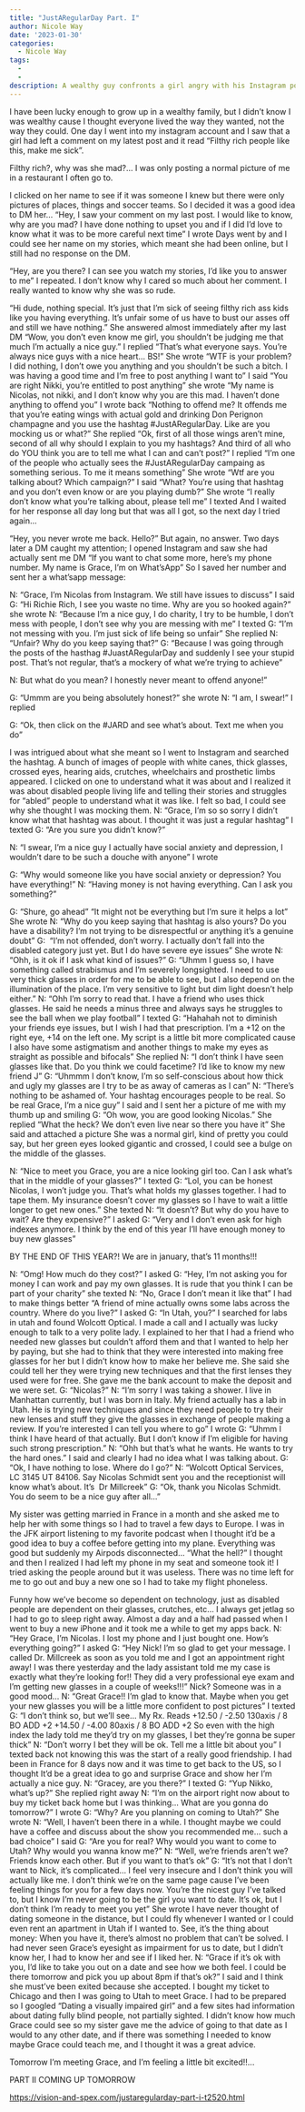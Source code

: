 ```yaml
---
title: "JustARegularDay Part. I"
author: Nicole Way
date: '2023-01-30'
categories:
  - Nicole Way
tags:
  - 
  - 
description: A wealthy guy confronts a girl angry with his Instagram posts, leading to an eye-opening revelation.
---
```

I have been lucky enough to grow up in a wealthy family, but I didn’t know I was wealthy cause I thought everyone lived the way they wanted, not the way they could.
One day I went into my instagram account and I saw that a girl had left a comment on my latest post and it read “Filthy rich people like this, make me sick”. 

Filthy rich?, why was she mad?... I was only posting a normal picture of me in a restaurant I often go to.  

I clicked on her name to see if it was someone I knew but there were only pictures of places, things and soccer teams.
So I decided it was a good idea to DM her…
“Hey, I saw your comment on my last post. I would like to know, why are you mad? I have done nothing to upset you and if I did I’d love to know what it was to be more careful next time” I wrote
Days went by and I could see her name on my stories, which meant she had been online, but I still had no response on the DM. 

“Hey, are you there? I can see you watch my stories, I’d like you to answer to me” I repeated. I don’t know why I cared so much about her comment. I really wanted to know why she was so rude. 

“Hi dude, nothing special. It’s just that I’m sick of seeing filthy rich ass kids like you having everything. It’s unfair some of us have to bust our asses off and still we have nothing.” She answered almost immediately after my last DM
“Wow, you don’t even know me girl, you shouldn’t be judging me that much I’m actually a nice guy.” I replied 
“That’s what everyone says. You’re always nice guys with a nice heart… BS!” She wrote
“WTF is your problem? I did nothing, I don’t owe you anything and you shouldn’t be such a bitch. I was having a good time and I’m free to post anything I want to” I said
“You are right Nikki, you’re entitled to post anything” she wrote
“My name is Nicolas, not nikki, and I don’t know why you are this mad. I haven’t done anything to offend you” I wrote back
“Nothing to offend me? It offends me that you’re eating wings with actual gold and drinking Don Perignon champagne and you use the hashtag #JustARegularDay. Like are you mocking us or what?” She replied 
“Ok, first of all those wings aren’t mine, second of all why should I explain to you my hashtags? And third of all who do YOU think you are to tell me what I can and can’t post?” I replied
“I’m one of the people who actually sees the #JustARegularDay campaing as something serious. To me it means something” She wrote
“Wtf are you talking about? Which campaign?” I said
“What? You’re using that hashtag and you don’t even know or are you playing dumb?” She wrote
“I really don’t know what you’re talking about, please tell me” I texted
And I waited for her response all day long but that was all I got, so the next day I tried again…

“Hey, you never wrote me back. Hello?” 
But again, no answer.
Two days later a DM caught my attention; I opened Instagram and saw she had actually sent me DM
“If you want to chat some more, here’s my phone number. My name is Grace, I’m on What’sApp” 
So I saved her number and sent her a what’sapp message:

N: “Grace, I’m Nicolas from Instagram. We still have issues to discuss” I said
G: “Hi Richie Rich, I see you waste no time. Why are you so hooked again?” she wrote
N: “Because I’m a nice guy, I do charity, I try to be humble, I don’t mess with people, I don’t see why you are messing with me” I texted
G: “I’m not messing with you. I’m just sick of life being so unfair” She replied
N: “Unfair? Why do you keep saying that?” 
G: “Because I was going through the posts of the hasthag #JuastARegularDay and suddenly I see your stupid post. That’s not regular, that’s a mockery of what we’re trying to achieve”

N: But what do you mean? I honestly never meant to offend anyone!”

G: “Ummm are you being absolutely honest?” she wrote
N: “I am, I swear!” I replied

G: “Ok, then click on the #JARD and see what’s about. Text me when you do” 

I was intrigued about what she meant so I went to Instagram and searched the hashtag.
A bunch of images of people with white canes, thick glasses, crossed eyes, hearing aids, crutches, wheelchairs and prosthetic limbs appeared. 
I clicked on one to understand what it was about and I realized it was about disabled people living life and telling their stories and struggles for “abled” people to understand what it was like. 
I felt so bad, I could see why she thought I was mocking them.
N: “Grace, I’m so so sorry I didn’t know what that hashtag was about. I thought it was just a regular hashtag” I texted
G: “Are you sure you didn’t know?” 

N: “I swear, I’m a nice guy I actually have social anxiety and depression, I wouldn’t dare to be such a douche with anyone” I wrote 

G: “Why would someone like you have social anxiety or depression? You have everything!” 
N: “Having money is not having everything. Can I ask you something?”

G: “Shure, go ahead” “It might not be everything but I’m sure it helps a lot” She wrote
N: “Why do you keep saying that hashtag is also yours? Do you have a disability? I’m not trying to be disrespectful or anything it’s a genuine doubt” 
G:  “I’m not offended, don’t worry. I actually don’t fall into the disabled category just yet. But I do have severe eye issues” She wrote
N: “Ohh, is it ok if I ask what kind of issues?” 
G: “Uhmm I guess so, I have something called strabismus and I’m severely longsighted. I need to use very thick glasses in order for me to be able to see, but I also depend on the illumination of the place. I’m very sensitive to light but dim light doesn’t help either.” 
N: “Ohh I’m sorry to read that. I have a friend who uses thick glasses. He said he needs a minus three and always says he struggles to see the ball when we play football” I texted
G: “Hahahah not to diminish your friends eye issues, but I wish I had that prescription. I’m a +12 on the right eye, +14 on the left one. My script is a little bit more complicated cause I also have some astigmatism and another things to make my eyes as straight as possible and bifocals” She replied
N: “I don’t think I have seen glasses like that. Do you think we could facetime? I’d like to know my new friend J” 
G: “Uhmmm I don’t know, I’m so self-conscious about how thick and ugly my glasses are I try to be as away of cameras as I can”
N: “There’s nothing to be ashamed of. Your hashtag encourages people to be real. So be real Grace, I’m a nice guy” I said and I sent her a picture of me with my thumb up and smiling
G: “Oh wow, you are good looking Nicolas.” She replied “What the heck? We don’t even live near so there you have it” She said and attached a picture
She was a normal girl, kind of pretty you could say, but her green eyes looked gigantic and crossed, I could see a bulge on the middle of the glasses. 

N: “Nice to meet you Grace, you are a nice looking girl too. Can I ask what’s that in the middle of your glasses?” I texted
G: “Lol, you can be honest Nicolas, I won’t judge you. That’s what holds my glasses together. I had to tape them. My insurance doesn’t cover my glasses so I have to wait a little longer to get new ones.” She texted
N: “It doesn’t? But why do you have to wait? Are they expensive?” I asked
G: “Very and I don’t even ask for high indexes anymore. I think by the end of this year I’ll have enough money to buy new glasses” 

BY THE END OF THIS YEAR?! We are in january, that’s 11 months!!! 

N: “Omg! How much do they cost?” I asked
G: “Hey, I’m not asking you for money I can work and pay my own glasses. It is rude that you think I can be part of your charity” she texted
N: “No, Grace I don’t mean it like that” I had to make things better “A friend of mine actually owns some labs across the country. Where do you live?” I asked 
G: “In Utah, you?” 
I searched for labs in utah and found Wolcott Optical. I made a call and I actually was lucky enough to talk to a very polite lady. I explained to her that I had a friend who needed new glasses but couldn’t afford them and that I wanted to help her by paying, but she had to think that they were interested into making free glasses for her but I didn’t know how to make her believe me. 
She said she could tell her they were trying new techniques and that the first lenses they used were for free. She gave me the bank account to make the deposit and we were set. 
G: “Nicolas?” 
N: “I’m sorry I was taking a shower. I live in Manhattan currently, but I was born in Italy. My friend actually has a lab in Utah. He is trying new techniques and since they need people to try their new lenses and stuff they give the glasses in exchange of people making a review. If you’re interested I can tell you where to go” I wrote
G: “Uhmm I think I have heard of that actually. But I don’t know if I’m eligible for having such strong prescription.”
N: “Ohh but that’s what he wants. He wants to try the hard ones.” I said and clearly I had no idea what I was talking about. 
G: “Ok, I have nothing to lose. Where do I go?” 
N: “Wolcott Optical Services, LC 3145 UT 84106. Say Nicolas Schmidt sent you and the receptionist will know what’s about. It’s  Dr Millcreek” 
G: “Ok, thank you Nicolas Schmidt. You do seem to be a nice guy after all…”


My sister was getting married in France in a month and she asked me to help her with some things so I had to travel a few days to Europe. I was in the JFK airport listening to my favorite podcast when I thought it’d be a good idea to buy a coffee before getting into my plane. Everything was good but suddenly my Airpods disconnected… “What the hell?” I thought and then I realized I had left my phone in my seat and someone took it! I tried asking the people around but it was useless. There was no time left for me to go out and buy a new one so I had to take my flight phoneless. 

Funny how we’ve become so dependent on technology, just as disabled people are dependent on their glasses, crutches, etc…
I always get jetlag so I had to go to sleep right away. Almost a day and a half had passed when I went to buy a new iPhone and it took me a while to get my apps back. 
N: “Hey Grace, I’m Nicolas. I lost my phone and I just bought one. How’s everything going?” I asked
G: “Hey Nick! I’m so glad to get your message. I called Dr. Millcreek as soon as you told me and I got an appointment right away! I was there yesterday and the lady assistant told me my case is exactly what they’re looking for!! They did a very professional eye exam and I’m getting new glasses in a couple of weeks!!!”
Nick? Someone was in a good mood…
N: “Great Grace!! I’m glad to know that. Maybe when you get your new glasses you will be a little more confident to post pictures” I texted
G: “I don’t think so, but we’ll see… My Rx. Reads 
+12.50 / -2.50 130axis / 8 BO ADD +2
+14.50 / -4.00 80axis / 8 BO ADD +2 
So even with the high index the lady told me they’d try on my glasses, I bet they’re gonna be super thick” 
N: “Don’t worry I bet they will be ok. Tell me a little bit about you” I texted back not knowing this was the start of a really good friendship.
I had been in France for 8 days now and it was time to get back to the US, so I thought It’d be a great idea to go and surprise Grace and show her I’m actually a nice guy. 
N: “Gracey, are you there?” I texted
G: “Yup Nikko, what’s up?” She replied right away
N: “I’m on the airport right now about to buy my ticket back home but I was thinking… What are you gonna do tomorrow?” I wrote
G: “Why? Are you planning on coming to Utah?” She wrote
N: “Well, I haven’t been there in a while. I thought maybe we could have a coffee and discuss about the show you recommended me… such a bad choice” I said
G: “Are you for real? Why would you want to come to Utah? Why would you wanna know me?” 
N: “Well, we’re friends aren’t we? Friends know each other. But if you want to that’s ok” 
G: “It’s not that I don’t want to Nick, it’s complicated… I feel very insecure and I don’t think you will actually like me. I don’t think we’re on the same page cause I’ve been feeling things for you for a few days now. You’re the nicest guy I’ve talked to, but I know I’m never going to be the girl you want to date. It’s ok, but I don’t think I’m ready to meet you yet” She wrote
I have never thought of dating someone in the distance, but I could fly whenever I wanted or I could even rent an apartment in Utah if I wanted to. See, it’s the thing about money: When you have it, there’s almost no problem that can’t be solved. I had never seen Grace’s eyesight as impairment for us to date, but I didn’t know her, I had to know her and see if I liked her. 
N: “Grace if it’s ok with you, I’d like to take you out on a date and see how we both feel. I could be there tomorrow and pick you up about 8pm if that’s ok?” I said and I think she must’ve been exited because she accepted. 
I bought my ticket to Chicago and then I was going to Utah to meet Grace. I had to be prepared so I googled “Dating a visually impaired girl” and a few sites had information about dating fully blind people, not partially sighted. I didn’t know how much Grace could see so my sister gave me the advice of going to that date as I would to any other date, and if there was something I needed to know maybe Grace could teach me, and I thought it was a great advice. 

Tomorrow I’m meeting Grace, and I’m feeling a little bit excited!!...

PART II COMING UP TOMORROW

https://vision-and-spex.com/justaregularday-part-i-t2520.html